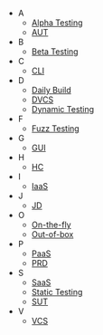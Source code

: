 
- A
    - [Alpha Testing](a/Alpha_Testing.md)
    - [AUT](a/AUT.md)
- B
    - [Beta Testing](b/Beta_Testing.md)
- C
    - [CLI](c/CLI.md)
- D
    - [Daily Build](d/Daily_Build.md)
    - [DVCS](d/DVCS.md)
    - [Dynamic Testing](d/Dynamic_Testing.md)
- F
    - [Fuzz Testing](f/Fuzz_Testing.md)
- G
    - [GUI](g/GUI.md)
- H
    - [HC](h/HC.md)
- I
    - [IaaS](i/IaaS.md)
- J
    - [JD](j/JD.md)
- O
    - [On-the-fly](o/On-the-fly.md)
    - [Out-of-box](o/Out-of-box.md)
- P
    - [PaaS](p/PaaS.md)
    - [PRD](p/PRD.md)
- S
    - [SaaS](s/SaaS.md)
    - [Static Testing](s/Static_Testing.md)
    - [SUT](s/SUT.md)
- V
    - [VCS](v/VCS.md)